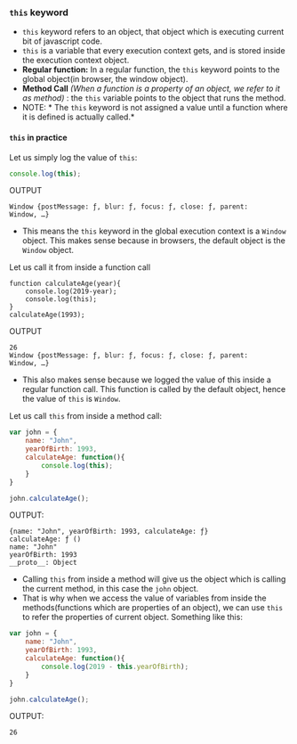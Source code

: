 ### ```this``` keyword

* ```this``` keyword refers to an object, that object which is executing current bit of javascript code.
* ```this``` is a variable that every execution context gets, and is stored inside the execution context object.
* **Regular function:** In a regular function, the ```this``` keyword points to the global object(in browser, the window object).
* **Method Call** *(When a function is a property of an object, we refer to it as method)* : the ```this``` variable points to the object that runs the method.
* NOTE: * The ```this``` keyword is not assigned a value until a function where it is defined is actually called.*

#### ```this``` in practice

Let us simply log the value of ```this```:

```javascript
console.log(this);
```
OUTPUT
```
Window {postMessage: ƒ, blur: ƒ, focus: ƒ, close: ƒ, parent: Window, …}
```
* This means the ```this``` keyword in the global execution context is a ```Window``` object. This makes sense because in browsers, the default object is the ```Window``` object.

Let us call it from inside a function call 

```
function calculateAge(year){
	console.log(2019-year);
	console.log(this);
}
calculateAge(1993);
```
OUTPUT
```
26
Window {postMessage: ƒ, blur: ƒ, focus: ƒ, close: ƒ, parent: Window, …}
```

* This also makes sense because we logged the value of this inside a regular function call. This function is called by the default object, hence the value of ```this``` is ```Window```.


Let us call ```this``` from inside a method call:

```javascript
var john = {
	name: "John",
	yearOfBirth: 1993,
	calculateAge: function(){
		console.log(this);
	}
}

john.calculateAge();
```
OUTPUT:
```
{name: "John", yearOfBirth: 1993, calculateAge: ƒ}
calculateAge: ƒ ()
name: "John"
yearOfBirth: 1993
__proto__: Object
```

* Calling ```this``` from inside a method will give us the object which is calling the current method, in this case the ```john``` object.
* That is why when we access the value of variables from inside the methods(functions which are properties of an object), we can use ```this``` to refer the properties of current object. Something like this:

```javascript
var john = {
	name: "John",
	yearOfBirth: 1993,
	calculateAge: function(){
		console.log(2019 - this.yearOfBirth);
	}
}

john.calculateAge();
```

OUTPUT: 
```javacript
26
```


